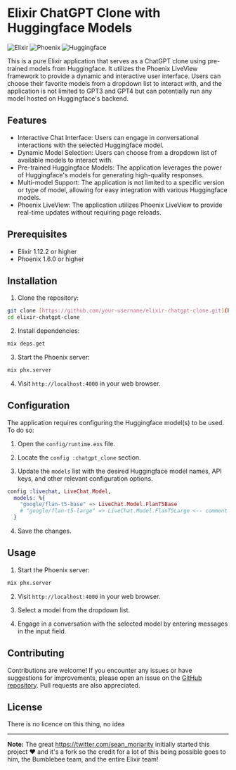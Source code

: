 # Elixir ChatGPT Clone with Huggingface Models

![Elixir](https://img.shields.io/badge/Elixir-1.12.2-4B275F.svg?style=flat&logo=elixir)
![Phoenix](https://img.shields.io/badge/Phoenix-1.6.0-8751A1.svg?style=flat&logo=phoenix)
![Huggingface](https://img.shields.io/badge/Huggingface-4.9.1-2979FF.svg?style=flat&logo=huggingface)

This is a pure Elixir application that serves as a ChatGPT clone using pre-trained models from Huggingface. It utilizes the Phoenix LiveView framework to provide a dynamic and interactive user interface. Users can choose their favorite models from a dropdown list to interact with, and the application is not limited to GPT3 and GPT4 but can potentially run any model hosted on Huggingface's backend.

## Features

- Interactive Chat Interface: Users can engage in conversational interactions with the selected Huggingface model.
- Dynamic Model Selection: Users can choose from a dropdown list of available models to interact with.
- Pre-trained Huggingface Models: The application leverages the power of Huggingface's models for generating high-quality responses.
- Multi-model Support: The application is not limited to a specific version or type of model, allowing for easy integration with various Huggingface models.
- Phoenix LiveView: The application utilizes Phoenix LiveView to provide real-time updates without requiring page reloads.

## Prerequisites

- Elixir 1.12.2 or higher
- Phoenix 1.6.0 or higher

## Installation

1. Clone the repository:

```bash
git clone [https://github.com/your-username/elixir-chatgpt-clone.git](https://github.com/lorenzosinisi/livechat)
cd elixir-chatgpt-clone
```

2. Install dependencies:

```bash
mix deps.get
```

3. Start the Phoenix server:

```bash
mix phx.server
```

4. Visit `http://localhost:4000` in your web browser.

## Configuration

The application requires configuring the Huggingface model(s) to be used. To do so:

1. Open the `config/runtime.exs` file.

2. Locate the `config :chatgpt_clone` section.

3. Update the `models` list with the desired Huggingface model names, API keys, and other relevant configuration options.

```elixir
config :livechat, LiveChat.Model,
  models: %{
    "google/flan-t5-base" => LiveChat.Model.FlanT5Base
    # "google/flan-t5-large" => LiveChat.Model.FlanT5Large <-- comment out or add the models you want and the dropdown will pick it up
  }


```

4. Save the changes.

## Usage

1. Start the Phoenix server:

```bash
mix phx.server
```

2. Visit `http://localhost:4000` in your web browser.

3. Select a model from the dropdown list.

4. Engage in a conversation with the selected model by entering messages in the input field.

## Contributing

Contributions are welcome! If you encounter any issues or have suggestions for improvements, please open an issue on the [GitHub repository]([https://github.com/your-username/elixir-chatgpt-clone](https://github.com/lorenzosinisi/livechat)). Pull requests are also appreciated.


## License

There is no licence on this thing, no idea

---

**Note:** The great https://twitter.com/sean_moriarity initially started this project ❤️ and it's a fork so the credit for a lot of this being possible goes to him, the Bumblebee team, and the entire Elixir team!
